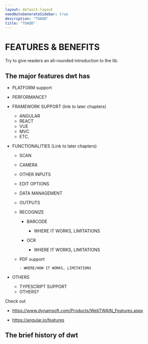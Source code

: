 ```yaml
---
layout: default-layout
needAutoGenerateSidebar: true
description: "TOADD"
title: "TOADD"
---
```


# FEATURES & BENEFITS 

Try to give readers an all-rounded introduction to the lib.

## The major features dwt has

* PLATFORM support
* PERFORMANCE?
* FRAMEWORK SUPPORT (link to later chapters)

   - ANGULAR
   - REACT
   - VUE
   - MVC
   - ETC.

* FUNCTIONALITIES (Link to later chapters)

   - SCAN 
   - CAMERA
   - OTHER INPUTS
   - EDIT OPTIONS
   - DATA MANAGEMENT
   - OUTPUTS
   - RECOGNIZE

      - BARCODE

         - WHERE IT WORKS, LIMITATIONS

      - OCR

         - WHERE IT WORKS, LIMITATIONS

   - PDF support

         - WHERE/HOW IT WORKS, LIMITATIONS

* OTHERS

   - TYPESCRIPT SUPPORT
   - OTHERS?

Check out 

* https://www.dynamsoft.com/Products/WebTWAIN_Features.aspx

* https://angular.io/features

## The brief history of dwt

